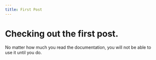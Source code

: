 ```yaml
---
title: First Post
---
```



# Checking out the first post.

No matter how much you read the documentation, you will not be able to use it until you do.
